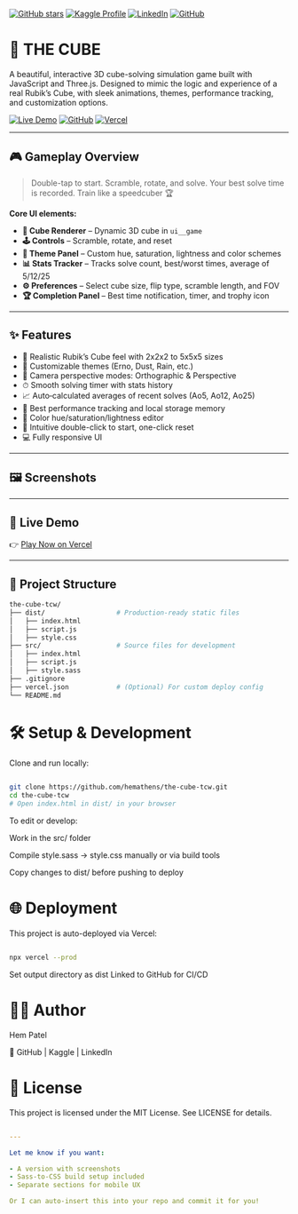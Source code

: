 <!-- Badges: build your brand at the top -->
[![GitHub stars](https://img.shields.io/github/stars/hemathens/kaggle-projects?style=social)](https://github.com/hemathens/the-cube-tcw/stargazers)
[![Kaggle Profile](https://img.shields.io/badge/Kaggle-hem%20ajit%20patel-20BEFF?logo=kaggle)](https://www.kaggle.com/hemajitpatel)
[![LinkedIn](https://img.shields.io/badge/LinkedIn-Hem%20Ajit%20Patel-0A66C2?logo=linkedin)](https://www.linkedin.com/in/hem-patel19)
[![GitHub](https://img.shields.io/badge/GitHub-hemathens-181717?logo=github)](https://github.com/hemathens)

# 🧊 THE CUBE

A beautiful, interactive 3D cube-solving simulation game built with JavaScript and Three.js. Designed to mimic the logic and experience of a real Rubik’s Cube, with sleek animations, themes, performance tracking, and customization options.

[![Live Demo](https://img.shields.io/badge/Live-Demo-00bfff?style=for-the-badge&logo=vercel)](https://the-cube-tcw.vercel.app)
[![GitHub](https://img.shields.io/github/repo-size/hemathens/the-cube-tcw?style=for-the-badge&logo=github)](https://github.com/hemathens/the-cube-tcw)
[![Vercel](https://img.shields.io/badge/Deployed%20on-Vercel-black?style=for-the-badge&logo=vercel)](https://vercel.com/hem-patels-projects/the-cube-tcw)

---

## 🎮 Gameplay Overview

> Double-tap to start. Scramble, rotate, and solve. Your best solve time is recorded. Train like a speedcuber 🏆

**Core UI elements:**

- **🧩 Cube Renderer** – Dynamic 3D cube in `ui__game`
- **🕹 Controls** – Scramble, rotate, and reset
- **🎨 Theme Panel** – Custom hue, saturation, lightness and color schemes
- **📊 Stats Tracker** – Tracks solve count, best/worst times, average of 5/12/25
- **⚙️ Preferences** – Select cube size, flip type, scramble length, and FOV
- **🏆 Completion Panel** – Best time notification, timer, and trophy icon

---

## ✨ Features

- 🧊 Realistic Rubik’s Cube feel with 2x2x2 to 5x5x5 sizes
- 🎨 Customizable themes (Erno, Dust, Rain, etc.)
- 🎥 Camera perspective modes: Orthographic & Perspective
- ⏱ Smooth solving timer with stats history
- 📈 Auto‑calculated averages of recent solves (Ao5, Ao12, Ao25)
- 💾 Best performance tracking and local storage memory
- 🌈 Color hue/saturation/lightness editor
- 🧠 Intuitive double-click to start, one-click reset
- 💻 Fully responsive UI

---

## 🖼️ Screenshots

<!-- Uncomment and insert image links if you have them -->
<!--
### Cube in Play
![Cube Gameplay](screenshots/cube-play.png)

### Customization Panel
![Preferences](screenshots/prefs-theme.png)
-->

---

## 🚀 Live Demo

👉 [Play Now on Vercel](https://the-cube-tcw.vercel.app)

---

## 📁 Project Structure

```bash
the-cube-tcw/
├── dist/                  # Production-ready static files
│   ├── index.html
│   ├── script.js
│   ├── style.css
├── src/                   # Source files for development
│   ├── index.html
│   ├── script.js
│   ├── style.sass
├── .gitignore
├── vercel.json            # (Optional) For custom deploy config
└── README.md
```
# 🛠 Setup & Development

Clone and run locally:

``` bash

git clone https://github.com/hemathens/the-cube-tcw.git
cd the-cube-tcw
# Open index.html in dist/ in your browser
```
To edit or develop:

Work in the src/ folder

Compile style.sass → style.css manually or via build tools

Copy changes to dist/ before pushing to deploy

# 🌐 Deployment

This project is auto-deployed via Vercel:

```bash

npx vercel --prod
```
Set output directory as dist
Linked to GitHub for CI/CD

# 👨‍💻 Author

Hem Patel

🔗 GitHub | Kaggle | LinkedIn

# 📜 License

This project is licensed under the MIT License. See LICENSE for details.
```yaml

---

Let me know if you want:

- A version with screenshots
- Sass-to-CSS build setup included
- Separate sections for mobile UX

Or I can auto-insert this into your repo and commit it for you!
```
